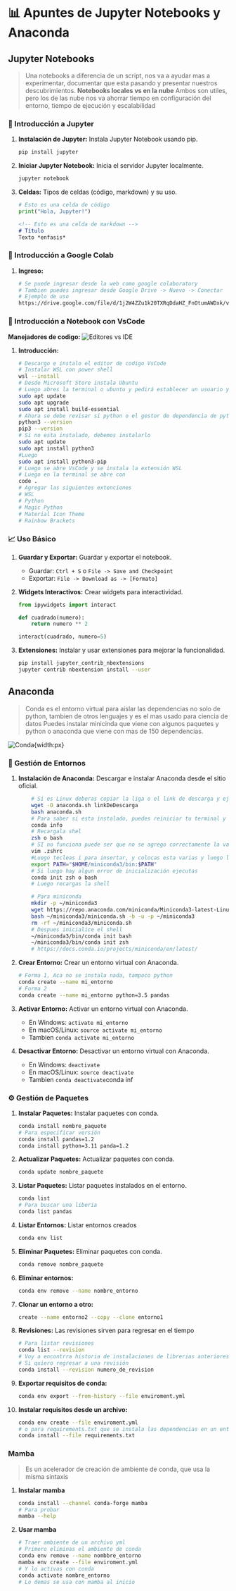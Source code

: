 # 📊 Apuntes de Jupyter Notebooks y Anaconda

## Jupyter Notebooks

>Una notebooks a diferencia de un script, nos va a ayudar mas a experimentar, documentar que esta pasando y presentar nuestros descubrimientos.
>**Notebooks locales vs en la nube** Ambos son utiles, pero los de las nube nos va ahorrar tiempo en configuración del entorno, tiempo de ejecución y escalabilidad

### 🚀 Introducción a Jupyter

1. **Instalación de Jupyter:** Instala Jupyter Notebook usando pip.

    ```bash
    pip install jupyter
    ```

2. **Iniciar Jupyter Notebook:** Inicia el servidor Jupyter localmente.

    ```bash
    jupyter notebook
    ```

3. **Celdas:** Tipos de celdas (código, markdown) y su uso.

    ```python
    # Esto es una celda de código
    print("Hola, Jupyter!")

    ```

    ```markdown
    <!-- Esto es una celda de markdown -->
    # Título
    Texto *enfasis*
    ```

### 🚀 Introducción a Google Colab

1. **Ingreso:**

    ```bash
    # Se puede ingresar desde la web como google colaboratory
    # Tambien puedes ingresar desde Google Drive -> Nuevo -> Conectar
    # Ejemplo de uso
    https://drive.google.com/file/d/1j2W4ZZu1k20TXRqDdaHZ_FnOtumAWDxk/view?usp=sharing
    ```

### 🚀 Introducción a Notebook con VsCode

**Manejadores de codigo:**
    ![Editores vs IDE](./images/editores%20vs%20ide.png)

1. **Introducción:**

    ```bash
    # Descargo e instalo el editor de codigo VsCode
    # Instalar WSL con power shell
    wsl --install
    # Desde Microsoft Store instala Ubuntu
    # Luego abres la terminal o ubuntu y pedirá establecer un usuario y contraseña
    sudo apt update
    sudo apt upgrade
    sudo apt install build-essential
    # Ahora se debe revisar si python o el gestor de dependencia de python que es pip ya esta instalado
    python3 --version
    pip3 --version
    # Si no esta instalado, debemos instalarlo
    sudo apt update
    sudo apt install python3
    #Luego
    sudo apt install python3-pip
    # Luego se abre VsCode y se instala la extensión WSL
    # Luego en la terminal se abre con
    code .
    # Agregar las siguientes extenciones
    # WSL
    # Python
    # Magic Python
    # Material Icon Theme
    # Rainbow Brackets
    ```

### 📈 Uso Básico

1. **Guardar y Exportar:** Guardar y exportar el notebook.
    - Guardar: `Ctrl + S` o `File -> Save and Checkpoint`
    - Exportar: `File -> Download as -> [Formato]`

2. **Widgets Interactivos:** Crear widgets para interactividad.

    ```python
    from ipywidgets import interact

    def cuadrado(numero):
        return numero ** 2

    interact(cuadrado, numero=5)
    ```

3. **Extensiones:** Instalar y usar extensiones para mejorar la funcionalidad.

    ```bash
    pip install jupyter_contrib_nbextensions
    jupyter contrib nbextension install --user
    ```

## Anaconda

> Conda es el entorno virtual para aislar las dependencias no solo de python, tambien de otros lenguajes y es el mas usado para ciencia de datos
> Puedes instalar minicinda que viene con algunos paquetes y python o anaconda que viene con mas de 150 dependencias.

![Conda](./images/conda.jpeg){width:px}

### 🚀 Gestión de Entornos

1. **Instalación de Anaconda:** Descargar e instalar Anaconda desde el sitio oficial.

    ```bash
        # Si es Linux deberas copiar la liga o el link de descarga y ejecutar el siguiente comando
        wget -O anaconda.sh linkDeDescarga
        bash anaconda.sh
        # Para saber si esta instalado, puedes reiniciar tu terminal y ejecutando
        conda info
        # Recargala shel
        zsh o bash
        # SI no funciona puede ser que no se agrego correctamente la variable de entorno y puedes hacer lo siguiente
        vim .zshrc
        #Luego tecleas i para insertar, y colocas esta varias y luego le das esc y luego tecleas :wq para guardar y salir
        export PATH="$HOME/miniconda3/bin:$PATH"
        # Si luego hay algun error de inicialización ejecutas
        conda init zsh o bash
        # Luego recargas la shell
    ```

    ```bash
        # Para miniconda
        mkdir -p ~/miniconda3
        wget https://repo.anaconda.com/miniconda/Miniconda3-latest-Linux-x86_64.sh -O ~/miniconda3/miniconda.sh
        bash ~/miniconda3/miniconda.sh -b -u -p ~/miniconda3
        rm -rf ~/miniconda3/miniconda.sh
        # Despues inicialice el shell
        ~/miniconda3/bin/conda init bash
        ~/miniconda3/bin/conda init zsh
        # https://docs.conda.io/projects/miniconda/en/latest/
    ```

2. **Crear Entorno:** Crear un entorno virtual con Anaconda.

    ```bash
    # Forma 1, Aca no se instala nada, tampoco python
    conda create --name mi_entorno
    # Forma 2
    conda create --name mi_entorno python=3.5 pandas
    ```

3. **Activar Entorno:** Activar un entorno virtual con Anaconda.
    - En Windows: `activate mi_entorno`
    - En macOS/Linux: `source activate mi_entorno`
    - Tambien `conda activate mi_entorno`

4. **Desactivar Entorno:** Desactivar un entorno virtual con Anaconda.
    - En Windows: `deactivate`
    - En macOS/Linux: `source deactivate`
    - Tambien `conda deactivate`conda inf

### ⚙ Gestión de Paquetes

1. **Instalar Paquetes:** Instalar paquetes con conda.

    ```bash
    conda install nombre_paquete
    # Para especificar versión
    conda install pandas=1.2
    conda install python=3.11 panda=1.2
    ```

2. **Actualizar Paquetes:** Actualizar paquetes con conda.

    ```bash
    conda update nombre_paquete
    ```

3. **Listar Paquetes:** Listar paquetes instalados en el entorno.

    ```bash
    conda list
    # Para buscar una liberia
    conda list pandas
    ```

4. **Listar Entornos:** Listar entornos creados

    ```bash
    conda env list
    ```

5. **Eliminar Paquetes:** Eliminar paquetes con conda.

    ```bash
    conda remove nombre_paquete
    ```

6. **Eliminar entornos:**

    ```bash
    conda env remove --name nombre_entorno
    ```

7. **Clonar un entorno a otro:**

    ```bash
    create --name entorno2 --copy --clone entorno1
    ```

8. **Revisiones:** Las revisiones sirven para regresar en el tiempo

    ```bash
    # Para listar revisiones
    conda list --revision
    # Voy a encontrra historia de instalaciones de librerias anteriores o cambios de las versiones
    # Si quiero regresar a una revisión
    conda install --revision numero_de_revision
    ```

9. **Exportar requisitos de conda:**

    ```bash
    conda env export --from-history --file enviroment.yml
    ```

10. **Instalar requisitos desde un archivo:**

    ```bash
    conda env create --file enviroment.yml
    # o para requirements.txt que se instala las dependencias en un entorno ya existente
    conda install --file requirements.txt
    ```

### Mamba

> Es un acelerador de creación de ambiente de conda, que usa la misma sintaxis

1. **Instalar mamba**

    ```bash
    conda install --channel conda-forge mamba
    # Para probar
    mamba --help
    ```

2. **Usar mamba**

    ```bash
    # Traer ambiente de un archivo yml
    # Primero eliminas el ambiente de conda
    conda env remove --name nombbre_entorno
    mamba env create --file enviroment.yml
    # Y lo activas con conda
    conda activate nombre_entorno
    # Lo demas se usa con mamba al inicio
    ```
